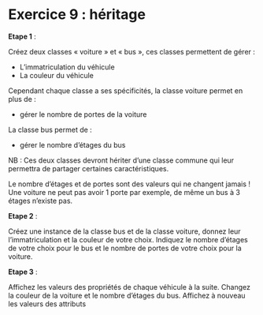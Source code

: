 # Exercice 9 : héritage

**Etape 1** :

Créez deux classes « voiture » et « bus », ces classes permettent de gérer :
- L’immatriculation du véhicule
- La couleur du véhicule

Cependant chaque classe a ses spécificités, la classe voiture permet en plus de :
- gérer le nombre de portes de la voiture

La classe bus permet de :
- gérer le nombre d’étages du bus

NB : Ces deux classes devront hériter d’une classe commune qui leur permettra de partager certaines caractéristiques.

Le nombre d’étages et de portes sont des valeurs qui ne changent jamais ! Une voiture ne peut pas avoir 1 porte par exemple, de même un bus à 3 étages n’existe pas.

**Etape 2** :

Créez une instance de la classe bus et de la classe voiture, donnez leur l’immatriculation et la couleur de votre choix. Indiquez le nombre d’étages de votre choix pour le bus et le nombre de portes de votre choix pour la voiture.

**Etape 3** :

Affichez les valeurs des propriétés de chaque véhicule à la suite.
Changez la couleur de la voiture et le nombre d’étages du bus.
Affichez à nouveau les valeurs des attributs
